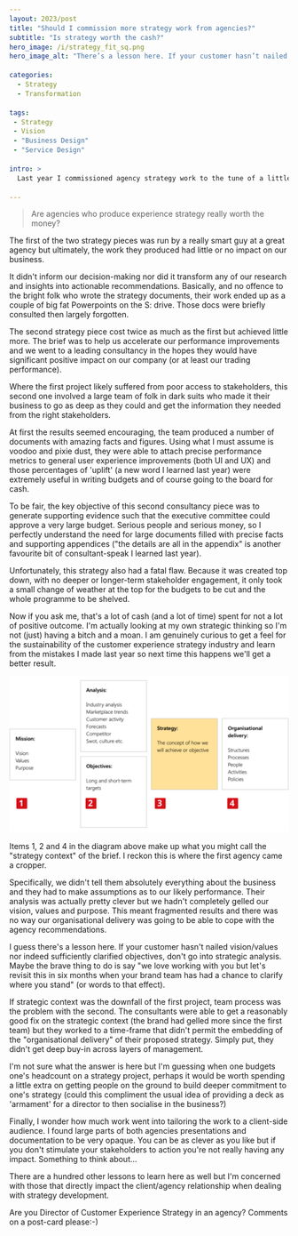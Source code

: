 ```yaml
---
layout: 2023/post
title: "Should I commission more strategy work from agencies?"
subtitle: "Is strategy worth the cash?"
hero_image: /i/strategy_fit_sq.png
hero_image_alt: "There’s a lesson here. If your customer hasn’t nailed vision/values nor indeed sufficiently clarified objectives, don’t go into strategic analysis..."

categories:
  - Strategy
  - Transformation

tags:
 - Strategy
 - Vision
 - "Business Design"
 - "Service Design"

intro: >
  Last year I commissioned agency strategy work to the tune of a little under a million pounds. With the advantage of hindsight, I have to ask myself

---
```


> Are agencies who produce experience strategy really worth the money?

The first of the two strategy pieces was run by a really smart guy at a great agency but ultimately, the work they produced had little or no impact on our business. 

It didn't inform our decision-making nor did it transform any of our research and insights into actionable recommendations. Basically, and no offence to the bright folk who wrote the strategy documents, their work ended up as a couple of big fat Powerpoints on the S: drive. Those docs were briefly consulted then largely forgotten.

The second strategy piece cost twice as much as the first but achieved little more. The brief was to help us accelerate our performance improvements and we went to a leading consultancy in the hopes they would have significant positive impact on our company (or at least our trading performance).

Where the first project likely suffered from poor access to stakeholders, this second one involved a large team of folk in dark suits who made it their business to go as deep as they could and get the information they needed from the right stakeholders.

At first the results seemed encouraging, the team produced a number of documents with amazing facts and figures. Using what I must assume is voodoo and pixie dust, they were able to attach precise performance metrics to general user experience improvements (both UI and UX) and those percentages of 'uplift' (a new word I learned last year) were extremely useful in writing budgets and of course going to the board for cash.

To be fair, the key objective of this second consultancy piece was to generate supporting evidence such that the executive committee could approve a very large budget. Serious people and serious money, so I perfectly understand the need for large documents filled with precise facts and supporting appendices ("the details are all in the appendix" is another favourite bit of consultant-speak I learned last year).

Unfortunately, this strategy also had a fatal flaw. Because it was created top down, with no deeper or longer-term stakeholder engagement, it only took a small change of weather at the top for the budgets to be cut and the whole programme to be shelved.

Now if you ask me, that's a lot of cash (and a lot of time) spent for not a lot of positive outcome. I'm actually looking at my own strategic thinking so I'm not (just) having a bitch and a moan. I am genuinely curious to get a feel for the sustainability of the customer experience strategy industry and learn from the mistakes I made last year so next time this happens we'll get a better result.

![Should I spend more money on strategy](/i/strategy_fit.svg)

Items 1, 2 and 4 in the diagram above make up what you might call the "strategy context" of the brief. I reckon this is where the first agency came a cropper. 

Specifically, we didn't tell them absolutely everything about the business and they had to make assumptions as to our likely performance. Their analysis was actually pretty clever but we hadn't completely gelled our vision, values and purpose. This meant fragmented results and there was no way our organisational delivery was going to be able to cope with the agency recommendations.

I guess there's a lesson here. If your customer hasn't nailed vision/values nor indeed sufficiently clarified objectives, don't go into strategic analysis. Maybe the brave thing to do is say "we love working with you but let's revisit this in six months when your brand team has had a chance to clarify where you stand" (or words to that effect).

If strategic context was the downfall of the first project, team process was the problem with the second. The consultants were able to get a reasonably good fix on the strategic context (the brand had gelled more since the first team) but they worked to a time-frame that didn't permit the embedding of the "organisational delivery" of their proposed strategy. Simply put, they didn't get deep buy-in across layers of management.

I'm not sure what the answer is here but I'm guessing when one budgets one's headcount on a strategy project, perhaps it would be worth spending a little extra on getting people on the ground to build deeper commitment to one's strategy (could this compliment the usual idea of providing a deck as 'armament' for a director to then socialise in the business?)

Finally, I wonder how much work went into tailoring the work to a client-side audience. I found large parts of both agencies presentations and documentation to be very opaque. You can be as clever as you like but if you don't stimulate your stakeholders to action you're not really having any impact. Something to think about...

There are a hundred other lessons to learn here as well but I'm concerned with those that directly impact the client/agency relationship when dealing with strategy development.

Are you Director of Customer Experience Strategy in an agency? Comments on a post-card please:-)

